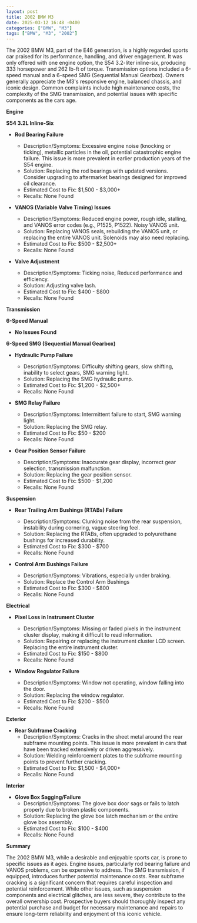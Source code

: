 ```yaml
---
layout: post
title: 2002 BMW M3
date: 2025-03-12 16:48 -0400
categories: ["BMW", "M3"]
tags: ["BMW", "M3", "2002"]
---
```

The 2002 BMW M3, part of the E46 generation, is a highly regarded sports car praised for its performance, handling, and driver engagement. It was only offered with one engine option, the S54 3.2-liter inline-six, producing 333 horsepower and 262 lb-ft of torque. Transmission options included a 6-speed manual and a 6-speed SMG (Sequential Manual Gearbox). Owners generally appreciate the M3's responsive engine, balanced chassis, and iconic design. Common complaints include high maintenance costs, the complexity of the SMG transmission, and potential issues with specific components as the cars age.

**Engine**

**S54 3.2L Inline-Six**

*   **Rod Bearing Failure**
    *   Description/Symptoms: Excessive engine noise (knocking or ticking), metallic particles in the oil, potential catastrophic engine failure. This issue is more prevalent in earlier production years of the S54 engine.
    *   Solution: Replacing the rod bearings with updated versions. Consider upgrading to aftermarket bearings designed for improved oil clearance.
    *   Estimated Cost to Fix: $1,500 - $3,000+
    *   Recalls: None Found

*   **VANOS (Variable Valve Timing) Issues**
    *   Description/Symptoms: Reduced engine power, rough idle, stalling, and VANOS error codes (e.g., P1525, P1522). Noisy VANOS unit.
    *   Solution: Replacing VANOS seals, rebuilding the VANOS unit, or replacing the entire VANOS unit. Solenoids may also need replacing.
    *   Estimated Cost to Fix: $500 - $2,500+
    *   Recalls: None Found

*   **Valve Adjustment**
    *   Description/Symptoms: Ticking noise, Reduced performance and efficiency.
    *   Solution: Adjusting valve lash.
    *   Estimated Cost to Fix: $400 - $800
    *   Recalls: None Found

**Transmission**

**6-Speed Manual**

*   **No Issues Found**

**6-Speed SMG (Sequential Manual Gearbox)**

*   **Hydraulic Pump Failure**
    *   Description/Symptoms: Difficulty shifting gears, slow shifting, inability to select gears, SMG warning light.
    *   Solution: Replacing the SMG hydraulic pump.
    *   Estimated Cost to Fix: $1,200 - $2,500+
    *   Recalls: None Found

*   **SMG Relay Failure**
    *   Description/Symptoms: Intermittent failure to start, SMG warning light.
    *   Solution: Replacing the SMG relay.
    *   Estimated Cost to Fix: $50 - $200
    *   Recalls: None Found

*   **Gear Position Sensor Failure**
    *   Description/Symptoms: Inaccurate gear display, incorrect gear selection, transmission malfunction.
    *   Solution: Replacing the gear position sensor.
    *   Estimated Cost to Fix: $500 - $1,200
    *   Recalls: None Found

**Suspension**

*   **Rear Trailing Arm Bushings (RTABs) Failure**
    *   Description/Symptoms: Clunking noise from the rear suspension, instability during cornering, vague steering feel.
    *   Solution: Replacing the RTABs, often upgraded to polyurethane bushings for increased durability.
    *   Estimated Cost to Fix: $300 - $700
    *   Recalls: None Found

*   **Control Arm Bushings Failure**
    *   Description/Symptoms: Vibrations, especially under braking.
    *   Solution: Replace the Control Arm Bushings
    *   Estimated Cost to Fix: $300 - $800
    *   Recalls: None Found

**Electrical**

*   **Pixel Loss in Instrument Cluster**
    *   Description/Symptoms: Missing or faded pixels in the instrument cluster display, making it difficult to read information.
    *   Solution: Repairing or replacing the instrument cluster LCD screen. Replacing the entire instrument cluster.
    *   Estimated Cost to Fix: $150 - $800
    *   Recalls: None Found

*   **Window Regulator Failure**
    *   Description/Symptoms: Window not operating, window falling into the door.
    *   Solution: Replacing the window regulator.
    *   Estimated Cost to Fix: $200 - $500
    *   Recalls: None Found

**Exterior**

*   **Rear Subframe Cracking**
    *   Description/Symptoms: Cracks in the sheet metal around the rear subframe mounting points. This issue is more prevalent in cars that have been tracked extensively or driven aggressively.
    *   Solution: Welding reinforcement plates to the subframe mounting points to prevent further cracking.
    *   Estimated Cost to Fix: $1,500 - $4,000+
    *   Recalls: None Found

**Interior**

*   **Glove Box Sagging/Failure**
    *   Description/Symptoms: The glove box door sags or fails to latch properly due to broken plastic components.
    *   Solution: Replacing the glove box latch mechanism or the entire glove box assembly.
    *   Estimated Cost to Fix: $100 - $400
    *   Recalls: None Found

**Summary**

The 2002 BMW M3, while a desirable and enjoyable sports car, is prone to specific issues as it ages. Engine issues, particularly rod bearing failure and VANOS problems, can be expensive to address. The SMG transmission, if equipped, introduces further potential maintenance costs. Rear subframe cracking is a significant concern that requires careful inspection and potential reinforcement. While other issues, such as suspension components and electrical glitches, are less severe, they contribute to the overall ownership cost. Prospective buyers should thoroughly inspect any potential purchase and budget for necessary maintenance and repairs to ensure long-term reliability and enjoyment of this iconic vehicle.

